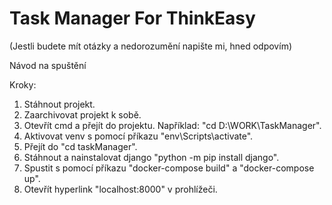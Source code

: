 # Task Manager For ThinkEasy
(Jestli budete mít otázky a nedorozumění napište mi, hned odpovím)

 Návod na spuštění

Kroky:
1. Stáhnout projekt.
2. Zaarchivovat projekt k sobě.
3. Otevřít cmd a přejít do projektu. Například: "cd D:\WORK\TaskManager".
4. Aktivovat venv s pomocí příkazu "env\Scripts\activate".
5. Přejít do "cd taskManager".
6. Stáhnout a nainstalovat django  "python -m pip install django".
7. Spustit s pomocí příkazu "docker-compose build" a "docker-compose up".
8. Otevřít hyperlink "localhost:8000" v prohlížeči.
